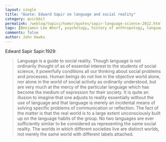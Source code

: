 ```yaml
---
layout: single 
title: "Quote: Edward Sapir on language and social reality" 
category: quickbit
permalink: /weblog/topics/humor/quotes/sapir-language-science-2012.html
tags: [Benjamin Lee Whorf, psychology, history of anthropology, language, Edward Sapir] 
comments: false 
author: John Hawks 
---
```


Edward Sapir <bib>Sapir:1929</bib>: 

<blockquote>Language is a guide to social reality. Though language is not ordinarily thought of as of essential interest to the students of social science, it powerfully conditions all our thinking about social problems and processes. Human beings do not live in the objective world alone, nor alone in the world of social activity as ordinarily understood, but are very much at the mercy of the particular language which has become the medium of expression for their society. It is quite an illusion to imagine that one adjusts to reality essentially without the use of language and that language is merely an incidental means of solving specific problems of communication or reflection. The fact of the matter is that the real world is to a large extent unconsciously built up on the language habits of the group. No two languages are ever sufficiently similar to be considered as representing the same social reality. The worlds in which different societies live are distinct worlds, not merely the same world with different labels attached.</blockquote>

